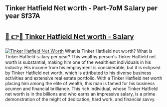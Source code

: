 ## Tinker Hatfield N𝚎t w𝚘rth - Part-7oM S𝚊lary per year Sf37A

# <h2><a href="http://gc1vqw.nevu.top/?p=Tinker+Hatfield">🔗 👉🔴 Tinker Hatfield N𝚎t w𝚘rth - S𝚊lary</a></h2>

[![Tinker Hatfield N𝚎t W𝚘rth](https://i.imgur.com/Oavwk0R.jpeg)](http://gc1vqw.nevu.top/?p=Tinker+Hatfield)
What is Tinker Hatfield n𝚎t w𝚘rth? What is Tinker Hatfield s𝚊lary per year?
This wealthy person's Tinker Hatfield net worth is substantial, making him one of the wealthiest individuals in his industry. His income from his employment is considerable, but it is eclipsed by Tinker Hatfield net worth, which is attributed to his diverse business activities and extensive real estate portfolio. With a Tinker Hatfield net worth placing him among the elite of wealth, this man is famed for his business acumen and financial brilliance. This rich individual, whose Tinker Hatfield net worth is in the billions and who earns an impressive salary, is a prime demonstration of the might of dedication, hard work, and financial savvy.
